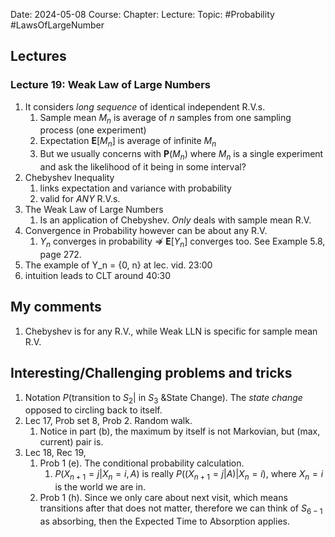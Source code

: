 Date: 2024-05-08
Course:
Chapter: 
Lecture: 
Topic: #Probability #LawsOfLargeNumber

## Lectures
### Lecture 19: Weak Law of Large Numbers
1. It considers *long sequence* of identical independent R.V.s. 
	1. Sample mean $M_n$ is average of $n$ samples from one sampling process (one experiment)
	2. Expectation $\mathbf{E}[M_n]$ is average of infinite $M_n$
	3. But we usually concerns with $\mathbf{P}(M_n)$ where $M_n$ is a single experiment and ask the likelihood of it being in some interval?
2. Chebyshev Inequality
	1. links expectation and variance with probability
	2. valid for *ANY* R.V.s.
3. The Weak Law of Large Numbers
	1. Is an application of Chebyshev. *Only* deals with sample mean R.V.
4. Convergence in Probability however can be about any R.V.
	1. $Y_n$ converges in probability $\nRightarrow$ $\mathbf{E}[Y_n]$ converges too. See Example 5.8, page 272.
5. The example of Y_n = {0, n} at lec. vid. 23:00
6. intuition leads to CLT around 40:30
## My comments
1. Chebyshev is for any R.V., while Weak LLN is specific for sample mean R.V.
## Interesting/Challenging problems and tricks
1. Notation $P(\text{transition to }S_2| \text{ in }S_3\text{ \& State Change})$. The *state change* opposed to circling back to itself.
2. Lec 17, Prob set 8, Prob 2. Random walk.
	1. Notice in part (b), the maximum by itself is not Markovian, but (max, current) pair is.
3. Lec 18, Rec 19, 
	1. Prob 1 (e). The conditional probability calculation. 
		1. $P(X_{n+1}=j|X_n=i, A)$  is really $P((X_{n+1}=j|A)|X_n=i)$, where $X_n = i$ is the world we are in.
	2. Prob 1 (h). Since we only care about next visit, which means transitions after that does not matter, therefore we can think of $S_{6-1}$ as absorbing, then the Expected Time to Absorption applies.